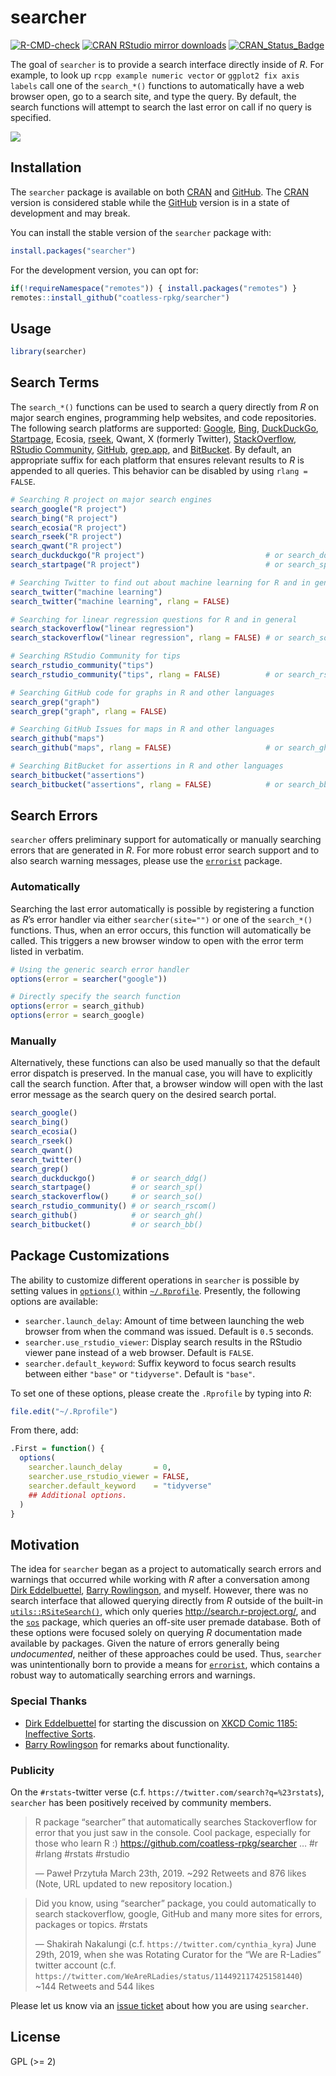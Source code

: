 
<!-- README.md is generated from README.Rmd. Please edit that file -->

# searcher

<!-- badges: start -->

[![R-CMD-check](https://github.com/coatless-rpkg/searcher/actions/workflows/R-CMD-check.yaml/badge.svg)](https://github.com/coatless-rpkg/searcher/actions/workflows/R-CMD-check.yaml)
[![CRAN RStudio mirror
downloads](https://cranlogs.r-pkg.org/badges/searcher)](https://www.r-pkg.org/pkg/searcher)
[![CRAN_Status_Badge](https://www.r-pkg.org/badges/version/searcher)](https://cran.r-project.org/package=searcher)
<!-- badges: end -->

The goal of `searcher` is to provide a search interface directly inside
of *R*. For example, to look up `rcpp example numeric vector` or
`ggplot2 fix axis labels` call one of the `search_*()` functions to
automatically have a web browser open, go to a search site, and type the
query. By default, the search functions will attempt to search the last
error on call if no query is specified.

![](https://i.imgur.com/Zq2rg6G.gif)

## Installation

The `searcher` package is available on both
[CRAN](https://CRAN.R-project.org/package=searcher) and
[GitHub](https://github.com/coatless-rpkg/searcher). The
[CRAN](https://CRAN.R-project.org/package=searcher) version is
considered stable while the
[GitHub](https://github.com/coatless-rpkg/searcher) version is in a
state of development and may break.

You can install the stable version of the `searcher` package with:

``` r
install.packages("searcher")
```

For the development version, you can opt for:

``` r
if(!requireNamespace("remotes")) { install.packages("remotes") }
remotes::install_github("coatless-rpkg/searcher")
```

## Usage

``` r
library(searcher)
```

## Search Terms

The `search_*()` functions can be used to search a query directly from
*R* on major search engines, programming help websites, and code
repositories. The following search platforms are supported:
[Google](https://www.google.com), [Bing](https://www.bing.com/),
[DuckDuckGo](https://duckduckgo.com/),
[Startpage](https://www.startpage.com/en/), Ecosia,
[rseek](https://rseek.org/), Qwant, X (formerly Twitter),
[StackOverflow](https://stackoverflow.com/), [RStudio
Community](https://community.rstudio.com/search),
[GitHub](https://github.com/search), [grep.app](https://grep.app/), and
[BitBucket](https://bitbucket.org/product/). By default, an appropriate
suffix for each platform that ensures relevant results to *R* is
appended to all queries. This behavior can be disabled by using
`rlang = FALSE`.

``` r
# Searching R project on major search engines
search_google("R project")
search_bing("R project")
search_ecosia("R project")
search_rseek("R project")
search_qwant("R project")
search_duckduckgo("R project")                           # or search_ddg(...)
search_startpage("R project")                            # or search_sp(...)

# Searching Twitter to find out about machine learning for R and in general
search_twitter("machine learning")
search_twitter("machine learning", rlang = FALSE)

# Searching for linear regression questions for R and in general
search_stackoverflow("linear regression")
search_stackoverflow("linear regression", rlang = FALSE) # or search_so(...)

# Searching RStudio Community for tips
search_rstudio_community("tips")
search_rstudio_community("tips", rlang = FALSE)          # or search_rscom(...)

# Searching GitHub code for graphs in R and other languages
search_grep("graph")
search_grep("graph", rlang = FALSE)

# Searching GitHub Issues for maps in R and other languages
search_github("maps")
search_github("maps", rlang = FALSE)                     # or search_gh(...)

# Searching BitBucket for assertions in R and other languages
search_bitbucket("assertions")
search_bitbucket("assertions", rlang = FALSE)            # or search_bb(...)
```

## Search Errors

`searcher` offers preliminary support for automatically or manually
searching errors that are generated in *R*. For more robust error search
support and to also search warning messages, please use the
[`errorist`](https://github.com/coatless-rpkg/errorist) package.

### Automatically

Searching the last error automatically is possible by registering a
function as *R*’s error handler via either `searcher(site="")` or one of
the `search_*()` functions. Thus, when an error occurs, this function
will automatically be called. This triggers a new browser window to open
with the error term listed in verbatim.

``` r
# Using the generic search error handler
options(error = searcher("google"))

# Directly specify the search function
options(error = search_github)
options(error = search_google)
```

### Manually

Alternatively, these functions can also be used manually so that the
default error dispatch is preserved. In the manual case, you will have
to explicitly call the search function. After that, a browser window
will open with the last error message as the search query on the desired
search portal.

``` r
search_google()
search_bing()
search_ecosia()
search_rseek()
search_qwant()
search_twitter()
search_grep()
search_duckduckgo()        # or search_ddg()
search_startpage()         # or search_sp()
search_stackoverflow()     # or search_so()
search_rstudio_community() # or search_rscom()
search_github()            # or search_gh()
search_bitbucket()         # or search_bb()
```

## Package Customizations

The ability to customize different operations in `searcher` is possible
by setting values in
[`options()`](https://stat.ethz.ch/R-manual/R-patched/RHOME/library/base/html/options.html)
within
[`~/.Rprofile`](https://stat.ethz.ch/R-manual/R-patched/library/base/html/Startup.html).
Presently, the following options are available:

- `searcher.launch_delay`: Amount of time between launching the web
  browser from when the command was issued. Default is `0.5` seconds.
- `searcher.use_rstudio_viewer`: Display search results in the RStudio
  viewer pane instead of a web browser. Default is `FALSE`.
- `searcher.default_keyword`: Suffix keyword to focus search results
  between either `"base"` or `"tidyverse"`. Default is `"base"`.

To set one of these options, please create the `.Rprofile` by typing
into *R*:

``` r
file.edit("~/.Rprofile")
```

From there, add:

``` r
.First = function() {
  options(
    searcher.launch_delay       = 0,
    searcher.use_rstudio_viewer = FALSE,
    searcher.default_keyword    = "tidyverse"
    ## Additional options.
  )
}
```

## Motivation

The idea for `searcher` began as a project to automatically search
errors and warnings that occurred while working with *R* after a
conversation among [Dirk Eddelbuettel](http://dirk.eddelbuettel.com),
[Barry Rowlingson](http://barry.rowlingson.com), and myself. However,
there was no search interface that allowed querying directly from *R*
outside of the built-in
[`utils::RSiteSearch()`](https://stat.ethz.ch/R-manual/R-devel/library/utils/html/RSiteSearch.html),
which only queries <http://search.r-project.org/>, and the
[`sos`](https://cran.r-project.org/package=sos) package, which queries
an off-site user premade database. Both of these options were focused
solely on querying *R* documentation made available by packages. Given
the nature of errors generally being *undocumented*, neither of these
approaches could be used. Thus, `searcher` was unintentionally born to
provide a means for
[`errorist`](https://github.com/coatless-rpkg/errorist), which contains
a robust way to automatically searching errors and warnings.

### Special Thanks

- [Dirk Eddelbuettel](http://dirk.eddelbuettel.com) for starting the
  discussion on [XKCD Comic 1185: Ineffective
  Sorts](https://xkcd.com/1185/).
- [Barry Rowlingson](http://barry.rowlingson.com) for remarks about
  functionality.

### Publicity

On the `#rstats`-twitter verse (c.f.
`https://twitter.com/search?q=%23rstats`), `searcher` has been
positively received by community members.

> R package “searcher” that automatically searches Stackoverflow for
> error that you just saw in the console. Cool package, especially for
> those who learn R :) <https://github.com/coatless-rpkg/searcher> … \#r
> \#rlang \#rstats \#rstudio
>
> — Paweł Przytuła March 23th, 2019. ~292 Retweets and 876 likes (Note,
> URL updated to new repository location.)

> Did you know, using “searcher” package, you could automatically to
> search stackoverflow, google, GitHub and many more sites for errors,
> packages or topics. \#rstats
>
> — Shakirah Nakalungi (c.f. `https://twitter.com/cynthia_kyra`) June
> 29th, 2019, when she was Rotating Curator for the “We are R-Ladies”
> twitter account (c.f.
> `https://twitter.com/WeAreRLadies/status/1144921174251581440`) ~144
> Retweets and 544 likes

Please let us know via an [issue
ticket](https://github.com/coatless-rpkg/searcher/issues/new) about how
you are using `searcher`.

## License

GPL (\>= 2)
